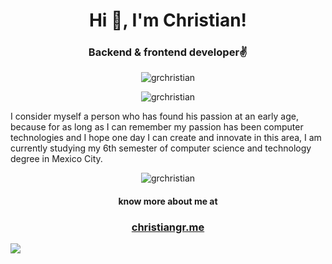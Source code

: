 <h1 align="center">Hi 👋, I'm Christian!</h1>

<h3 align="center">Backend & frontend developer✌️</h3>

<p align="center">
<img src="https://komarev.com/ghpvc/?username=grchristian&label=Profile%20views&color=FF9553&style=flat" alt="grchristian"/>
</p>

<p align="center">
    <img align="center" src="https://github-readme-stats.vercel.app/api/top-langs/?username=grchristian&layout=compact&langs_count=6" alt="grchristian" />
</p>

I consider myself a person who has found his passion at an early age, because for as long as I can remember my passion has been computer technologies and I hope one day I can create and innovate in this area, I am currently studying my 6th semester of computer science and technology degree in Mexico City.

<p align="center">
    <img align="center" src="https://github-readme-stats.vercel.app/api?username=grchristian&count_private=true&show_icons=true&theme=vue" alt="grchristian" />
</p>

<h4 align="center">know more about me at</h4>

<h3 align="center"><a href="https://christiangr.me/">christiangr.me</a></h3>

![](https://hit.yhype.me/github/profile?user_id=79123808)

